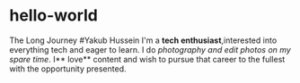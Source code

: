 # hello-world
The Long Journey
#Yakub Hussein
I'm a **tech enthusiast**,interested into everything tech and eager to learn. I do *photography and edit photos on my spare time*. I** love** content and wish to pursue that career to the fullest with the opportunity presented.

